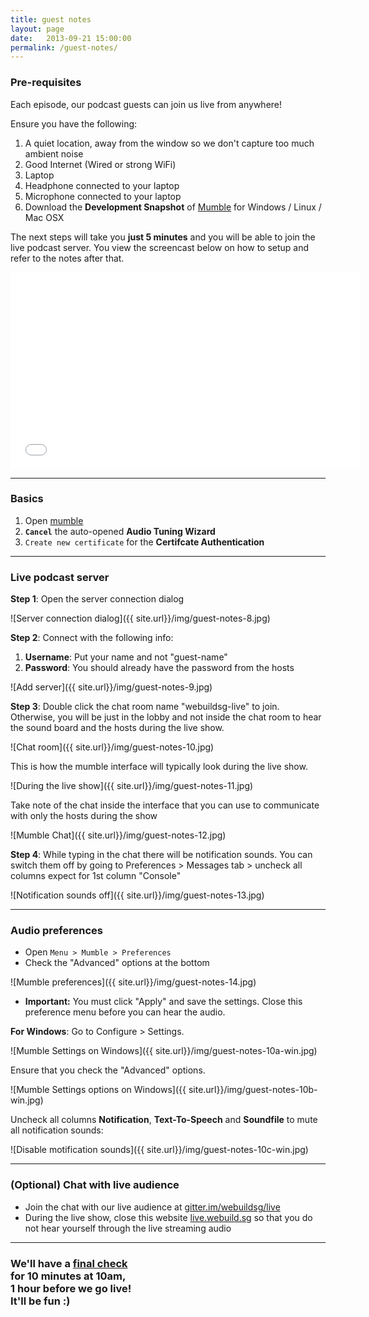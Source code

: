 ```yaml
---
title: guest notes
layout: page
date:   2013-09-21 15:00:00
permalink: /guest-notes/
---
```


### Pre-requisites

Each episode, our podcast guests can join us live from anywhere!

Ensure you have the following:

1. A quiet location, away from the window so we don't capture too much ambient noise
1. Good Internet (Wired or strong WiFi)
1. Laptop
1. Headphone connected to your laptop
1. Microphone connected to your laptop
1. Download the **Development Snapshot** of [Mumble](http://wiki.mumble.info/wiki/Main_Page#Download_Mumble) for Windows / Linux / Mac OSX

The next steps will take you **just 5 minutes** and you will be able to join the live podcast server. You view the screencast below on how to setup and refer to the notes after that.

<div id="video">
  <iframe width="560" height="315" src="//www.youtube.com/embed/wEg8C1vGLhQ" frameborder="0" allowfullscreen></iframe>
</div>

* * *

### Basics

1. Open [mumble](http://mumble.sourceforge.net/#Get_Mumble)
1. **`Cancel`** the auto-opened **Audio Tuning Wizard**
1. `Create new certificate` for the **Certifcate Authentication**

* * *

### Live podcast server

**Step 1**: Open the server connection dialog

![Server connection dialog]({{ site.url}}/img/guest-notes-8.jpg)

**Step 2**:  <a name="password"></a>Connect with the following info:

  1. **Username**: Put your name and not "guest-name"
  2. **Password**: You should already have the password from the hosts

![Add server]({{ site.url}}/img/guest-notes-9.jpg)

**Step 3**: Double click the chat room name "webuildsg-live" to join. Otherwise, you will be just in the lobby and not inside the chat room to hear the sound board and the hosts during the live show.

![Chat room]({{ site.url}}/img/guest-notes-10.jpg)

This is how the mumble interface will typically look during the live show.

![During the live show]({{ site.url}}/img/guest-notes-11.jpg)

Take note of the chat inside the interface that you can use to communicate with only the hosts during the show

![Mumble Chat]({{ site.url}}/img/guest-notes-12.jpg)

**Step 4**: While typing in the chat there will be notification sounds. You can switch them off by going to Preferences > Messages tab > uncheck all columns expect for 1st column "Console"

![Notification sounds off]({{ site.url}}/img/guest-notes-13.jpg)

* * *

### Audio preferences

- Open `Menu > Mumble > Preferences`
- Check the "Advanced" options at the bottom

![Mumble preferences]({{ site.url}}/img/guest-notes-14.jpg)

- **Important:** You must click "Apply" and save the settings. Close this preference menu before you can hear the audio.

**For Windows**: Go to Configure > Settings.

![Mumble Settings on Windows]({{ site.url}}/img/guest-notes-10a-win.jpg)

Ensure that you check the "Advanced" options.

![Mumble Settings options on Windows]({{ site.url}}/img/guest-notes-10b-win.jpg)

Uncheck all columns **Notification**, **Text-To-Speech** and **Soundfile** to mute all notification sounds:

![Disable motification sounds]({{ site.url}}/img/guest-notes-10c-win.jpg)

* * *

### (Optional) Chat with live audience

- Join the chat with our live audience at [gitter.im/webuildsg/live](https://gitter.im/webuildsg/live)
- During the live show, close this website [live.webuild.sg](http://live.webuild.sg) so that you do not hear yourself through the live streaming audio

* * *

### We'll have a [final check](/checklist#final) <br> for 10 minutes at 10am,<br> 1 hour before we go live! <br>It'll be fun :)

